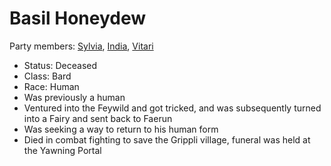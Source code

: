 # Basil Honeydew
Party members: [Sylvia](PCs/Past/Sylvia.md), [India](PCs/Current/India.md), [Vitari](PCs/Past/Vitari.md)

- Status: Deceased
- Class: Bard
- Race: Human
- Was previously a human
- Ventured into the Feywild and got tricked, and was subsequently turned into a Fairy and sent back to Faerun
- Was seeking a way to return to his human form
- Died in combat fighting to save the Grippli village, funeral was held at the Yawning Portal
